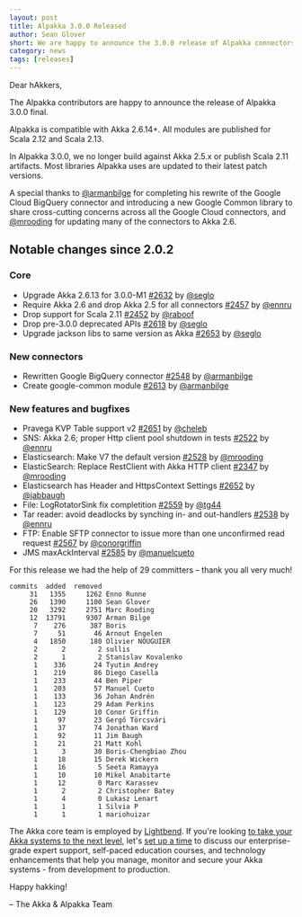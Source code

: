 ```yaml
---
layout: post
title: Alpakka 3.0.0 Released
author: Sean Glover
short: We are happy to announce the 3.0.0 release of Alpakka connectors
category: news
tags: [releases]
---
```


Dear hAkkers,

The Alpakka contributors are happy to announce the release of Alpakka 3.0.0 final.

Alpakka is compatible with Akka 2.6.14+. All modules are published for Scala 2.12 and Scala 2.13.

In Alpakka 3.0.0, we no longer build against Akka 2.5.x or publish Scala 2.11 artifacts. 
Most libraries Alpakka uses are updated to their latest patch versions. 

A special thanks to [@armanbilge](https://github.com/armanbilge) for completing his rewrite of the Google Cloud BigQuery connector and introducing a new Google Common library to share cross-cutting concerns across all the Google Cloud connectors, and [@mrooding](https://github.com/mrooding) for updating many of the connectors to Akka 2.6.

## Notable changes since 2.0.2

### Core

- Upgrade Akka 2.6.13 for 3.0.0-M1 [#2632](https://github.com/akka/alpakka/issues/2632) by [@seglo](https://github.com/seglo)
- Require Akka 2.6 and drop Akka 2.5 for all connectors [#2457](https://github.com/akka/alpakka/issues/2457) by [@ennru](https://github.com/ennru)
- Drop support for Scala 2.11 [#2452](https://github.com/akka/alpakka/issues/2452) by [@raboof](https://github.com/raboof)
- Drop pre-3.0.0 deprecated APIs [#2618](https://github.com/akka/alpakka/issues/2618) by [@seglo](https://github.com/seglo)
- Upgrade jackson libs to same version as Akka [#2653](https://github.com/akka/alpakka/issues/2653) by [@seglo](https://github.com/seglo)

### New connectors

- Rewritten Google BigQuery connector [#2548](https://github.com/akka/alpakka/issues/2548) by [@armanbilge](https://github.com/armanbilge)
- Create google-common module [#2613](https://github.com/akka/alpakka/issues/2613) by [@armanbilge](https://github.com/armanbilge)

### New features and bugfixes

- Pravega KVP Table support v2 [#2651](https://github.com/akka/alpakka/issues/2651) by [@cheleb](https://github.com/cheleb)
- SNS: Akka 2.6; proper Http client pool shutdown in tests [#2522](https://github.com/akka/alpakka/issues/2522) by [@ennru](https://github.com/ennru)
- Elasticsearch: Make V7 the default version [#2528](https://github.com/akka/alpakka/issues/2528) by [@mrooding](https://github.com/mrooding)
- ElasticSearch: Replace RestClient with Akka HTTP client [#2347](https://github.com/akka/alpakka/issues/2347) by [@mrooding](https://github.com/mrooding)
- Elasticsearch has Header and HttpsContext Settings [#2652](https://github.com/akka/alpakka/issues/2652) by [@jabbaugh](https://github.com/jabbaugh)
- File: LogRotatorSink fix completition [#2559](https://github.com/akka/alpakka/issues/2559) by [@tg44](https://github.com/tg44)
- Tar reader: avoid deadlocks by synching in- and out-handlers [#2538](https://github.com/akka/alpakka/issues/2538) by [@ennru](https://github.com/ennru)
- FTP: Enable SFTP connector to issue more than one unconfirmed read request [#2567](https://github.com/akka/alpakka/issues/2567) by [@conorgriffin](https://github.com/conorgriffin)
- JMS maxAckInterval [#2585](https://github.com/akka/alpakka/issues/2585) by [@manuelcueto](https://github.com/manuelcueto)

For this release we had the help of 29 committers – thank you all very much!

```
commits  added  removed
     31   1355     1262 Enno Runne
     26   1390     1100 Sean Glover
     20   3292     2751 Marc Rooding
     12  13791     9307 Arman Bilge
      7    276      387 Boris
      7     51       46 Arnout Engelen
      4   1850      180 Olivier NOUGUIER
      2      2        2 sullis
      2      1        2 Stanislav Kovalenko
      1    336       24 Tyutin Andrey
      1    219       86 Diego Casella
      1    233       44 Ben Piper
      1    203       57 Manuel Cueto
      1    133       36 Johan Andrén
      1    123       29 Adam Perkins
      1    129       10 Conor Griffin
      1     97       23 Gergő Törcsvári
      1     37       74 Jonathan Ward
      1     92       11 Jim Baugh
      1     21       21 Matt Kohl
      1      3       30 Boris-Chengbiao Zhou
      1     18       15 Derek Wickern
      1     16        5 Seeta Ramayya
      1     10       10 Mikel Anabitarte
      1     12        0 Marc Karassev
      1      2        2 Christopher Batey
      1      4        0 Lukasz Lenart
      1      1        1 Silvia P
      1      1        1 mariohuizar

```


The Akka core team is employed by [Lightbend](https://www.lightbend.com/). If you're looking [to take your Akka systems to the next level](https://www.lightbend.com/akka-platform#subscription), let's [set up a time](https://www.lightbend.com/contact) to discuss our enterprise-grade expert support, self-paced education courses, and technology enhancements that help you manage, monitor and secure your Akka systems - from development to production.

Happy hakking!

– The Akka & Alpakka Team

